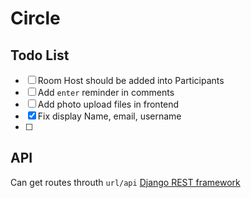 # Circle


## Todo List
- [ ] Room Host should be added into Participants
- [ ] Add `enter` reminder in comments
- [ ] Add photo upload files in frontend
- [x] Fix display Name, email, username
- [ ] 


## API
Can get routes throuth `url/api`
[Django REST framework](https://www.django-rest-framework.org/)
